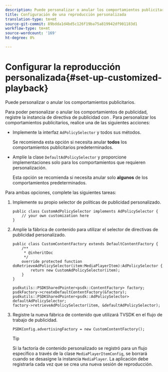 ```yaml
---
description: Puede personalizar o anular los comportamientos publicitarios.
title: Configuración de una reproducción personalizada
translation-type: tm+mt
source-git-commit: 89bdda1d4bd5c126f19ba75a819942df901183d1
workflow-type: tm+mt
source-wordcount: '169'
ht-degree: 0%

---
```



# Configurar la reproducción personalizada{#set-up-customized-playback}

Puede personalizar o anular los comportamientos publicitarios.

Para poder personalizar o anular los comportamientos de publicidad, registre la instancia de directiva de publicidad con .
Para personalizar los comportamientos publicitarios, realice una de las siguientes acciones:

* Implemente la interfaz `AdPolicySelector` y todos sus métodos.

   Se recomienda esta opción si necesita anular **todos** los comportamientos publicitarios predeterminados.

* Amplíe la clase `DefaultAdPolicySelector` y proporcione implementaciones solo para los comportamientos que requieren personalización.

   Esta opción se recomienda si necesita anular solo **algunos** de los comportamientos predeterminados.

Para ambas opciones, complete las siguientes tareas:

1. Implemente su propio selector de políticas de publicidad personalizado.

   ```
   public class CustomAdPolicySelector implements AdPolicySelector { 
       // your own customization here 
   }
   ```

1. Amplíe la fábrica de contenido para utilizar el selector de directivas de publicidad personalizado.

   ```
   public class CustomContentFactory extends DefaultContentFactory { 
       /** 
        * @inheritDoc 
        */ 
       override protected function doRetrieveAdPolicySelector(item:MediaPlayerItem):AdPolicySelector { 
           return new CustomAdPolicySelector(item); 
       } 
   }
   ```

   ```
   psdkutils::PSDKSharedPointer<psdk::ContentFactory> factory; 
   psdkFactory->createDefaultContentFactory(&factory); 
   psdkutils::PSDKSharedPointer<psdk::AdPolicySelector> defaultAdPolicySelector; 
   factory->retrieveAdPolicySelector(item, &defaultAdPolicySelector);
   ```

1. Registre la nueva fábrica de contenido que utilizará TVSDK en el flujo de trabajo de publicidad.

   ```
   PSDKConfig.advertisingFactory = new CustomContentFactory();
   ```

   >[!TIP]
   >
   >Si la factoría de contenido personalizado se registró para un flujo específico a través de la clase `MediaPlayerItemConfig`, se borrará cuando se desasigne la instancia `MediaPlayer`. La aplicación debe registrarla cada vez que se crea una nueva sesión de reproducción.